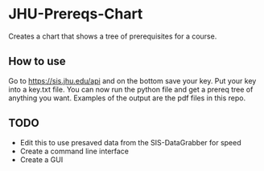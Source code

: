# JHU-Prereqs-Chart
 Creates a chart that shows a tree of prerequisites for a course.
## How to use
Go to https://sis.jhu.edu/api and on the bottom save your key. Put your key into a key.txt file. You can now run the python file and get a prereq tree of anything you want. Examples of the output are the pdf files in this repo.

## TODO
- Edit this to use presaved data from the SIS-DataGrabber for speed
- Create a command line interface
- Create a GUI
